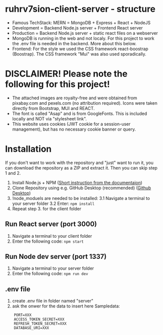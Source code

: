 # ruhrv7sion-client-server - structure
* Famous TechStack: MERN = MongoDB + Express + React + NodeJS
* Development = Backend Node.js server + Frontend React server
* Production = Backend Node.js server + static react files on a webserver
* MongoDB is running in the web and not localy. For this project to work the .env file is needed in the backend. More about this below.
* Frontend: For the style we used the CSS framework react-boostrap (Boostrap). The CSS framework "Mui" was also used sporadically. 



# DISCLAIMER! Please note the following for this project!
* The attached images are royalty-free and were obtained from pixabay.com and pexels.com (no attribution required). Icons were taken directly from Bootstrap, MUI and REACT.
* The font is called "Asap" and is from GoogleFonts. This is included locally and NOT via "stylesheet link". 
* This website uses cookies (JWT cookie for a session-user management), but has no necessary cookie banner or query.



# Installation
If you don't want to work with the repository and "just" want to run it, you can download the repository as a ZIP and extract it. Then you can skip step 1 and 2.

1. Install Node.js + NPM ([Short instruction from the documentaion](https://docs.npmjs.com/downloading-and-installing-node-js-and-npm))
2. Clone Repository using e.g. GitHub Desktop (recommended) ([Github Desktop](https://desktop.github.com/))
3. !node_moduels are needed to be installed: 
3.1 Navigate a terminal to your server folder
3.2 Enter: ``` npm install ```
4. Repeat step 3. for the client folder



## Run React server (port 3000)
1. Navigate a terminal to your client folder
2. Enter the following code: ``` npm start ```

## Run Node dev server (port 1337)
1. Navigate a terminal to your server folder
2. Enter the following code: ``` npm run dev ```

## .env file 
1. create .env file in folder named "server"
2. ask the onwer for the data to insert here
Sampledata:
```
    PORT=XXX
    ACCESS_TOKEN_SECRET=XXX
    REFRESH_TOKEN_SECRET=XXX
    DATABASE_URI=XXX
```



